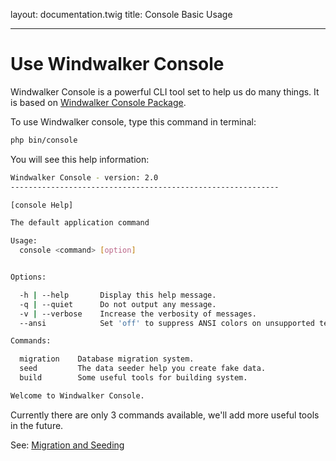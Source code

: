 layout: documentation.twig
title: Console Basic Usage

---

# Use Windwalker Console

Windwalker Console is a powerful CLI tool set to help us do many things. It is based on [Windwalker Console Package](https://github.com/ventoviro/windwalker-console).

To use Windwalker console, type this command in terminal:

``` bash
php bin/console
```

You will see this help information:

``` bash
Windwalker Console - version: 2.0
------------------------------------------------------------

[console Help]

The default application command

Usage:
  console <command> [option]


Options:

  -h | --help       Display this help message.
  -q | --quiet      Do not output any message.
  -v | --verbose    Increase the verbosity of messages.
  --ansi            Set 'off' to suppress ANSI colors on unsupported terminals.

Commands:

  migration    Database migration system.
  seed         The data seeder help you create fake data.
  build        Some useful tools for building system.

Welcome to Windwalker Console.

```

Currently there are only 3 commands available, we'll add more useful tools in the future.

See: [Migration and Seeding](../db/migration.html)


